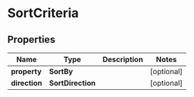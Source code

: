 

# SortCriteria


## Properties

| Name | Type | Description | Notes |
|------------ | ------------- | ------------- | -------------|
|**property** | **SortBy** |  |  [optional] |
|**direction** | **SortDirection** |  |  [optional] |




